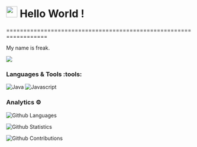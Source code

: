
<h1><img src="https://emojis.slackmojis.com/emojis/images/1531849430/4246/blob-sunglasses.gif?1531849430" width="30"/> Hello World ! </h1>
==================================================================


My name is freak. 

![](http://estruyf-github.azurewebsites.net/api/VisitorHit?user=unfreak&repo=unfreak&countColorcountColor)

### Languages & Tools :tools:  
![Java](https://img.shields.io/badge/-Java-05122A?style=flat&color=green)&nbsp;![Javascript](https://img.shields.io/badge/-Javascript-05122A?style=flat&color=green)&nbsp;

### Analytics :gear:

![Github Languages](https://github-readme-stats.vercel.app/api/top-langs/?username=Rezve&layout=compact&count_private=true)

![Github Statistics](https://github-readme-stats.vercel.app/api/?username=unfreak&count_private=true&show_icons=true)

![Github Contributions](https://github-readme-streak-stats.herokuapp.com/?user=unfreak&hide_border=true)
